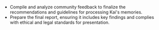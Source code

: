- Compile and analyze community feedback to finalize the recommendations and guidelines for processing Kai's memories.
- Prepare the final report, ensuring it includes key findings and complies with ethical and legal standards for presentation.